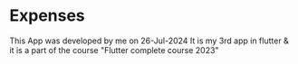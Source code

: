 # Expenses

This App was developed by me on 26-Jul-2024
It is my 3rd app in flutter & it is a part of the course "Flutter complete course 2023"

